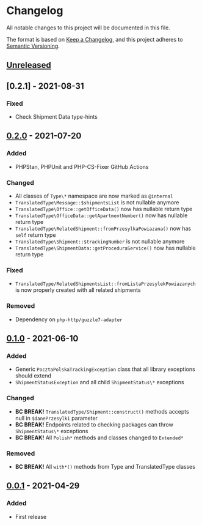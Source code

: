 # Changelog
All notable changes to this project will be documented in this file.

The format is based on [Keep a Changelog](https://keepachangelog.com/en/1.0.0/),
and this project adheres to [Semantic Versioning](https://semver.org/spec/v2.0.0.html).

## [Unreleased]

## [0.2.1] - 2021-08-31
### Fixed
- Check Shipment Data type-hints

## [0.2.0] - 2021-07-20
### Added
- PHPStan, PHPUnit and PHP-CS-Fixer GitHub Actions

### Changed
- All classes of `Type\*` namespace are now marked as `@internal`
- `TranslatedType\Message::$shipmentsList` is not nullable anymore
- `TranslatedType\Office::getOfficeData()` now has nullable return type
- `TranslatedType\OfficeData::getApartmentNumber()` now has nullable return type
- `TranslatedType\RelatedShipment::fromPrzesylkaPowiazana()` now has `self` return type
- `TranslatedType\Shipment::$trackingNumber` is not nullable anymore
- `TranslatedType\ShipmentData::getProceduraService()` now has nullable return type

### Fixed
- `TranslatedType/RelatedShipmentsList::fromListaPrzesylekPowiazanych` is now properly created with all related shipments

### Removed
- Dependency on `php-http/guzzle7-adapter`

## [0.1.0] - 2021-06-10
### Added
- Generic `PocztaPolskaTrackingException` class that all library exceptions should extend
- `ShipmentStatusException` and all child `ShipmentStatus\*` exceptions

### Changed
- **BC BREAK!** `TranslatedType/Shipment::construct()` methods accepts null in `$danePrzesylki` parameter
- **BC BREAK!** Endpoints related to checking packages can throw `ShipmentStatus\*` exceptions
- **BC BREAK!** All `Polish*` methods and classes  changed to `Extended*`

### Removed
- **BC BREAK!** All `with*()` methods from Type and TranslatedType classes

## [0.0.1] - 2021-04-29
### Added
- First release

[Unreleased]: https://github.com/simivar/poczta-polska-tracking/compare/v0.2.1...HEAD
[0.2.0]: https://github.com/simivar/poczta-polska-tracking/releases/tag/v0.2.1
[0.2.0]: https://github.com/simivar/poczta-polska-tracking/releases/tag/v0.2.0
[0.1.0]: https://github.com/simivar/poczta-polska-tracking/releases/tag/v0.1.0
[0.0.1]: https://github.com/simivar/poczta-polska-tracking/releases/tag/v0.0.1